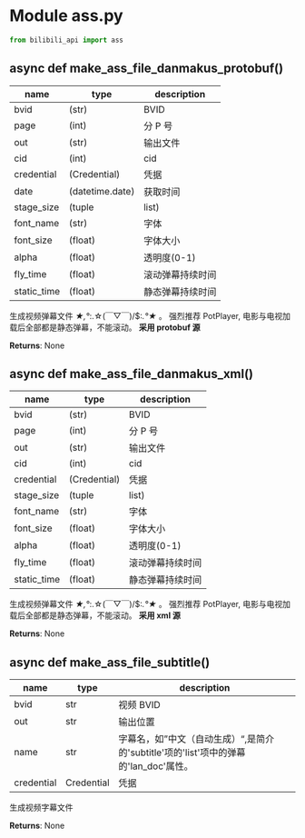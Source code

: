 # Module ass.py

``` python
from bilibili_api import ass
```

## async def make_ass_file_danmakus_protobuf()

| name | type | description |
| ---- | ---- | ----------- |
| bvid | (str)             | BVID |
| page | (int)                | 分 P 号 |
| out | (str)              | 输出文件 |
| cid | (int) | cid |
| credential | (Credential)| 凭据 |
| date | (datetime.date)   | 获取时间 |
| stage_size | (tuple|list)| 尺寸，一般都是 1920x1080 |
| font_name | (str)        | 字体 |
| font_size | (float)      | 字体大小 |
| alpha | (float)          | 透明度(0-1) |
| fly_time | (float)       | 滚动弹幕持续时间 |
| static_time | (float)    | 静态弹幕持续时间 |

生成视频弹幕文件 *★,°*:.☆(￣▽￣)/$:*.°★* 。
强烈推荐 PotPlayer, 电影与电视加载后全部都是静态弹幕，不能滚动。
**采用 protobuf 源**

**Returns**: None

## async def make_ass_file_danmakus_xml()

| name | type | description |
| ---- | ---- | ----------- |
| bvid | (str)             | BVID |
| page | (int)                | 分 P 号 |
| out | (str)              | 输出文件 |
| cid | (int) | cid |
| credential | (Credential)| 凭据 |
| stage_size | (tuple|list)| 尺寸，一般都是 1920x1080 |
| font_name | (str)        | 字体 |
| font_size | (float)      | 字体大小 |
| alpha | (float)          | 透明度(0-1) |
| fly_time | (float)       | 滚动弹幕持续时间 |
| static_time | (float)    | 静态弹幕持续时间 |

生成视频弹幕文件 *★,°*:.☆(￣▽￣)/$:*.°★* 。
强烈推荐 PotPlayer, 电影与电视加载后全部都是静态弹幕，不能滚动。
**采用 xml 源**

**Returns**: None

## async def make_ass_file_subtitle()

| name | type | description |
| ---- | ---- | ----------- |
| bvid | str | 视频 BVID |
| out | str | 输出位置 |
| name | str | 字幕名，如”中文（自动生成）“,是简介的'subtitle'项的'list'项中的弹幕的'lan_doc'属性。|
| credential | Credential | 凭据 |

生成视频字幕文件

**Returns**: None
